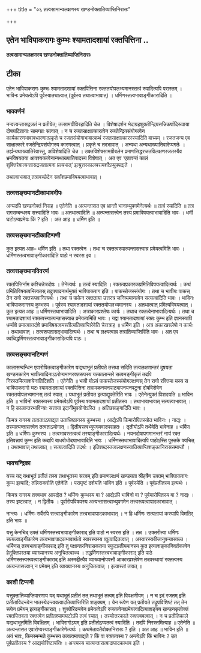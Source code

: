 +++
title = "०६ तत्वसामान्यलक्षणस्य खण्डनोक्तातिव्याप्तिनिरासः"

+++


## एतेन भाविपाकरागः कुम्भः श्यामतादशायां रक्तपित्तिना ..

**तत्वसामान्यलक्षणस्य खण्डनोक्तातिव्याप्तिनिरासः**

## **टीका**

एतेन भाविपाकरागः कुम्भः श्यामतादशायां रक्तपित्तिना रक्ततयोपलभ्यमानस्तत्वं स्यादित्यपि परास्तम् । भाविनः प्रमेयत्वेऽपि पूर्वस्यातथात्वात् (पूर्वस्य तथात्वाभावात्) । धर्मिणस्तत्वभावाङ्गीकारादिति ।

### **भाववर्णनं**

नन्वत्यन्तासद्रजतं न प्रतीयेत; तत्सामग्रीविरहादिति चेन्न । विशेषादर्शन भेदाग्रहशुक्तीन्द्रियसन्निकर्षादिरूपाया दोषघटितायाः सामग्य्राः सत्वात् । न च रजतसाक्षात्कारत्वेन रजतेन्द्रियसंयोगत्वेन कार्यकारणभावावधारणात्प्रकृते च रजतसंयोगाभावात्कथं रजतसाक्षात्कारस्स्यादिति वाच्यम् । रजतजन्य एव साक्षात्कारे रजतेन्द्रियसंयोगस्य कारणत्वात् । प्रकृते च तदभावात् । अन्यथा अन्यथाख्यातिवादेप्यगतेः । तर्ह्यन्यथाख्यातिरेवास्तु, अविशेषादिति चेन्न । उक्तविशेषसामग्रीबलेन प्रमाणसिद्धरजतविलक्षणरजतस्यैव भ्रमविषयतया आवश्यकत्वेनान्यथाख्यातिवादस्य विशेषात् । अत एव ‘एतावन्तं कालं शुक्तिरेवात्यन्तासद्रजतात्मना प्रत्यभात्’ इत्युत्तरकालपरामर्शोऽप्युपपद्यते ।

तथात्वाभावात् तत्रावच्छेदेन सर्वांशप्रमाविषयत्वाभावात् ।

### **तत्वसङ्ख्यानटीकाभावदीपः**

अन्यदपि खण्डनोक्तं निराह ॥ एतेनेति ॥ अत्यन्तासत एव भ्रान्तौ भानाभ्युपगमेनेत्यर्थः ॥ तत्वं स्यादिति ॥ तत्र रागसम्बन्धस्य सत्त्वादिति भावः ॥ अतथात्वादिति ॥ अत्यन्तासत्त्वेन तस्य प्रमाविषयत्वाभावादिति भावः । धर्मी घटोऽप्यप्रमेयः किं ? इति । अत आह ॥ धर्मिण इति ॥

### **तत्वसङ्ख्यानटीकाटिप्पणी**

कुत इत्यत आह– धर्मिण इति ॥ तथा रक्तत्वेन । तथा च रक्तत्वस्यात्यन्तासत्त्वान्न प्रमेयत्वमिति भावः । धर्मिणस्तत्वभावाङ्गीकारादिति पाठो न स्वरस इव ।

### **तत्वसङ्ख्यानविवरणं**

रक्तपित्तिर्नाम कश्चिन्नेत्रदोषः । तेनेत्यर्थः ॥ तत्त्वं स्यादिति । रक्तत्वप्रकारकप्रमितिविषयत्वादित्यर्थः । कथं प्रमितिविषयत्वमित्यतस् तदुपपादनार्थमुक्तं भाविपाकराग इति । पाकस्तेजस्संयोगः । तथा च भावीयः पाकस् तेन रागो रक्तरूपवानित्यर्थः । तथा च पाकेन रक्तताया उत्तरत्र जनिष्यमाणत्वेन सत्यत्वादिति भावः । भाविनः भाविपाकरागस्य कुम्भस्य । पूर्वस्य श्यामतादशायां रक्ततयोपलभ्यमानस्य । अतथात्वात् प्रमित्यविषयत्वात् । कुत इत्यत आह ॥ धर्मिणस्तथाभावादिति । अत्राकारप्रश्लेषः कार्यः । तथाच रक्तत्वेनाभावादित्यर्थः । तथा च श्यामतादशायां रक्तत्वस्यात्यन्तासत्त्वान्न प्रमेयत्वमिति भावः । यद्वा श्यामतादशायां रक्तः कुम्भ इति ज्ञानस्यापि धर्म्यंशे प्रमात्वात्तदंशे प्रमाविषयत्वमस्तीत्यतिव्याप्तिरेवेति चेत्तत्राह ॥ धर्मिण इति । अत्र अकारप्रश्लेषो न कार्यः । तथाभावात् । तत्वरूपतासद्भावादित्यर्थः । तथा च लक्ष्यत्वान्न तत्रातिव्याप्तिरिति भावः । अत एव क्वचिद्धर्मिणस्तत्वभावाङ्गीकारादित्यपि पाठः ।

### **तत्वसङ्ख्यानटिप्पणं**

कालासम्बन्धिन एवारोपितत्वाङ्गीकारेण यद्यथाभूतं प्रतीयते तत्तथा सदिति तत्वलक्षणान्तरं दूषयता खण्डनकारेण भावीत्यादिनाऽऽरोप्यमाणरक्तरूपस्य यत्कालान्तरे सत्वमङ्गीकृतं तदपि निरस्तमित्याशयेनातिदिशति । एतेनेति ॥ भावी योऽयं पाकस्तेजस्संयोगलक्षणस् तेन रागो रक्तिमा यस्य स भाविपाकरागो घटः श्यामतादशायां रक्तपित्तिना तन्नामकनयनपाटवापनयनपटुना दोषविशेषेण रक्ततयोपलभ्यमानस् तत्वं स्यात् । यथाभूतं प्रतीयत इत्याद्युक्तेरिति भावः । एतेनेत्युक्तं विशदयति ॥ भाविन इति ॥ भाविनो रक्तरूपस्य प्रमेयत्वेऽपि पूर्वस्य श्यामतादशायां प्रतीतस्य । तथाभावाभावात् सत्यत्वाभावात् । न हि कालान्तरभाविन्याः सत्ताया इदानीमुपयोगोऽस्ति । अतिप्रसङ्गादिति भावः ।

किमत्र रागस्य तत्वताऽऽपाद्यत उताधिष्ठानस्य कुम्भस्य । आद्येऽपि किमारोपितस्योत भाविनः । नाद्यः । तस्यात्यन्तासत्त्वेन तत्वताऽयोगात् । द्वितीयस्त्वभ्युपगमवादपराहतः । तृतीयोऽपि तथैवेति भावेनाह ॥ धर्मिण इति ॥ धर्मिणः कुम्भस्य । तत्वभावस्तत्वत्वं तस्याङ्गीकारादित्यर्थः । नयनदोषापगमानन्तरं नायं रक्त इतिवन्नायं कुम्भ इति कदापि बाधबोधोदयाभावादिति भावः । धर्मिणस्तथाभावादित्यपि पाठोऽस्ति पुस्तके क्वचित् । तथाभावात् तथात्वात् । सत्यत्वादिति तदर्थः । इतिशब्दस्तत्वलक्षणस्यातिव्याप्तिशङ्कानिराससमाप्तौ ।

### **भावचन्द्रिका**

यच्च यद् यथाभूतं प्रतीतं तस्य तथाभूतस्य सत्त्वम् इति प्रमाणलक्षणं खण्डयता श्रीहर्षेण उक्तम् भाविपाकरागः कुम्भ इत्यादि; तन्निराकरोति एतेनेति । परामृष्टं दर्शयति भाविन इति ॥ पूर्वस्येति । पूर्वप्रतीतस्य इत्यर्थः ।

किमत्र रागस्य तत्त्वभाव आपद्येत ? धर्मिणः कुम्भस्य वा ? आद्येऽपि भाविनो वा ? पूर्वमारोपितस्य वा ? नाद्यः । तस्य इष्टत्वात् । न द्वितीयः । पूर्वारोपविषयस्य अत्यन्तासत्त्वाभ्युपगमेन तत्त्वरूपत्वापादकाभावात् ।

नान्त्यः । धर्मिणः सर्वैरपि सत्त्वाङ्गीकारेण तत्त्वभावापादकाभावात् । न हि धर्मिणः सत्यतायां कस्यापि विमतिर् इति भावः ॥

यत्तु केनचिद् उक्तं धर्मिणस्तत्त्वभावाङ्गीकाराद् इति पाठो न स्वरस इति । तन्न । उक्तरीत्या धर्मिणः सत्यत्वाङ्गीकारेण तत्त्वभावापादकभावार्थत्वे स्वारस्यस्य व्युत्पादितत्वात् । अस्वारस्यबीजानुपन्यासाच्च । धर्मिणस् तत्त्वभावाङ्गीकाराद् इति तु पक्षान्तरनिरासकतया स्फुटप्रतीयमानस्य कुत इत्याशङ्कानिवर्तकत्वेन हेतूक्तिपरतया व्याख्यानस्य अनुचितत्वाच्च । तद्धर्मिणस्तत्त्वभावाङ्गीकाराद् इति पाठे धर्मिणस्तत्त्वरूपत्वाङ्गीकाराद् इति अस्मद्रीत्यैव व्याख्यानोपपत्तौ आकारप्रश्लेषेण तदवस्थायां रक्तत्वस्य अत्यन्तासत्त्वान् न प्रमेयम् इति व्याख्यानस्य अनुचितत्वात् । इत्यास्तां तावत् ॥

### **काशी टिप्पणी**

यत्तूक्तातिव्याप्तिवारणाय यद् यथाभूतं प्रतीतं तत् तथाभूतं तत्वम् इति विवक्षणीयम् । न च इदं रजतम् इति प्रतीताविदन्त्वेन भातस्येदन्त्ववत्वादतिव्याप्तिरिति शङ्क्यम् । येन रूपेण यत् प्रतीयते तद्रूपविशिष्टं तत् तेन रूपेण प्रमेयम् इत्यङ्गीकारात् । शुक्तेरिदन्त्वेन प्रमेयत्वेऽपि रजतत्वेनाप्रमेयत्वादित्याशङ्क्य खण्डनकृतोक्तं रक्तपित्तवता रक्तत्वेन प्रतीतश्यामघटोऽपि तत्वं स्यात् । तस्योत्तरकाले रक्तत्ववत्वात् । न च प्रतीतिकाले यद्यथाभूतमिति विवक्षितम् । भाविरागोऽयम् इति प्रतीतोऽप्यतत्वं स्यादिति । तदपि निरस्तमित्याह ॥ एतेनेति ॥ अत्यन्तासत एवारोप्यस्याङ्गीकारेणेत्यर्थः । कथमेतावतैवोक्तनिरासः ? इति । अत आह ॥ भाविन इति ॥ अयं भावः, किमस्मन्मते कुम्भस्य तत्वत्वमापाद्यते ? किं वा रक्तत्वस्य ? अन्त्येऽपि किं भाविनः ? उत पूर्वप्रतीतस्य ? आद्ययोरिष्टापत्तिः । अन्त्यस्य चात्यन्तासत्वादापादकाभाव इति ।

